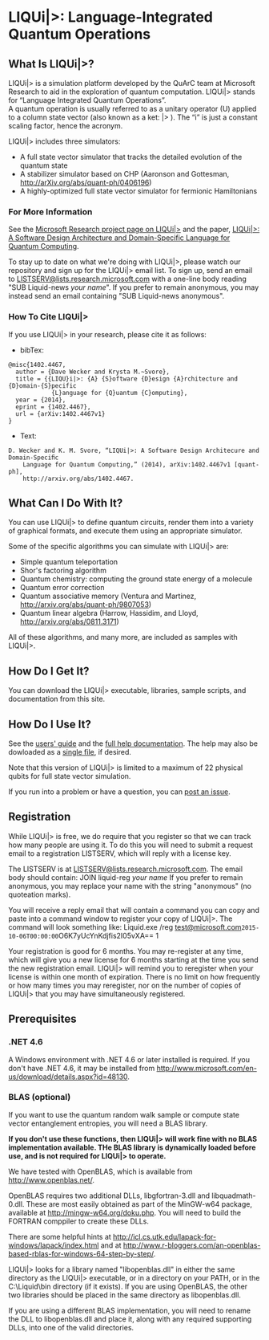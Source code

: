 # LIQUi|>: Language-Integrated Quantum Operations

## What Is LIQUi|>?

LIQUi|> is a simulation platform developed by the QuArC team at Microsoft Research to aid in the exploration of quantum computation. 
LIQUi|> stands for “Language Integrated Quantum Operations”.  
A quantum operation is usually referred to as a unitary operator (U) applied to a column state vector (also known as a ket: |> ).
The “i” is just a constant scaling factor, hence the acronym.

LIQUi|> includes three simulators: 
* A full state vector simulator that tracks the detailed evolution of the quantum state
* A stabilizer simulator based on CHP (Aaronson and Gottesman, http://arXiv.org/abs/quant-ph/0406196)
* A highly-optimized full state vector simulator for fermionic Hamiltonians

### For More Information

See the [Microsoft Research project page on LIQUi|>](http://research.microsoft.com/en-us/projects/liquid/)
and the paper, [LIQUi|>: A Software Design Architecture and Domain-Specific Language for Quantum Computing](http://research.microsoft.com/pubs/209634/1402.4467.pdf).

To stay up to date on what we're doing with LIQUi|>, please watch our repository and sign up for the LIQUi|> email list.
To sign up, send an email to LISTSERV@lists.research.microsoft.com with a one-line body reading "SUB Liquid-news *your name*".
If you prefer to remain anonymous, you may instead send an email containing "SUB Liquid-news anonymous".

### How To Cite LIQUi|>

If you use LIQUi|> in your research, please cite it as follows:
* bibTex:
```
@misc{1402.4467,
  author = {Dave Wecker and Krysta M.~Svore},
  title = {{LIQU}i|>: {A} {S}oftware {D}esign {A}rchitecture and {D}omain-{S}pecific 
            {L}anguage for {Q}uantum {C}omputing},
  year = {2014},
  eprint = {1402.4467},
  url = {arXiv:1402.4467v1}
}
```
* Text: 
```
D. Wecker and K. M. Svore, “LIQUi|>: A Software Design Architecure and Domain-Speciﬁc 
    Language for Quantum Computing,” (2014), arXiv:1402.4467v1 [quant-ph], 
    http://arxiv.org/abs/1402.4467.
```

## What Can I Do With It?

You can use LIQUi|> to define quantum circuits, render them into a variety of graphical formats, and execute them
using an appropriate simulator.

Some of the specific algorithms you can simulate with LIQUi|> are:
* Simple quantum teleportation
* Shor's factoring algorithm
* Quantum chemistry: computing the ground state energy of a molecule
* Quantum error correction
* Quantum associative memory (Ventura and Martinez, http://arxiv.org/abs/quant-ph/9807053)
* Quantum linear algebra (Harrow, Hassidim, and Lloyd, http://arxiv.org/abs/0811.3171)

All of these algorithms, and many more, are included as samples with LIQUi|>.

## How Do I Get It?

You can download the LIQUi|> executable, libraries, sample scripts, and documentation from this site.

## How Do I Use It?

See the [users' guide](https://msr-quarc.github.io/Liquid/LIQUiD.pdf) and the [full help documentation](https://msr-quarc.github.io/Liquid/).
The help may also be dowloaded as a [single file](https://msr-quarc.github.io/Liquid/Liquid.chm), if desired.

Note that this version of LIQUi|> is limited to a maximum of 22 physical qubits for full state vector simulation.

If you run into a problem or have a question, you can [post an issue](https://github.com/msr-quarc/Liquid/issues).

## Registration

While LIQUi|> is free, we do require that you register so that we can track how many people are using it.
To do this you will need to submit a request email to a registration LISTSERV, which will reply with a license key.

The LISTSERV is at LISTSERV@lists.research.microsoft.com.
The email body should contain:
    JOIN liquid-reg *your name*
If you prefer to remain anonymous, you may replace your name with the string "anonymous" (no quoteation marks).

You will receive a reply email that will contain a command you can copy and paste into a command window to register your copy of LIQUi|>.
The command will look something like:
    Liquid.exe /reg test@microsoft.com`2015-10-06T00:00:00`O6K7yUcYnKdjfis2I05vXA== 1

Your registration is good for 6 months.
You may re-register at any time, which will give you a new license for 6 months starting at the time you send the new registration email.
LIQUi|> will remind you to reregister when your license is within one month of expiration.
There is no limit on how frequently or how many times you may reregister, nor on the number of copies of LIQUi|> that you may have simultaneously registered.

## Prerequisites

### .NET 4.6

A Windows environment with .NET 4.6 or later installed is required.
If you don't have .NET 4.6, it may be installed from http://www.microsoft.com/en-us/download/details.aspx?id=48130.

### BLAS (optional)

If you want to use the quantum random walk sample or compute state vector entanglement entropies,
you will need a BLAS library.

**If you don't use these functions, then LIQUi|> will work fine with no BLAS implementation available.
THe BLAS library is dynamically loaded before use, and is not required for LIQUi|> to operate.**

We have tested with OpenBLAS, which is available from http://www.openblas.net/.

OpenBLAS requires two additional DLLs, libgfortran-3.dll and libquadmath-0.dll.
These are most easily obtained as part of the MinGW-w64 package, available at http://mingw-w64.org/doku.php.
You will need to build the FORTRAN comppiler to create these DLLs.

There are some helpful hints at http://icl.cs.utk.edu/lapack-for-windows/lapack/index.html and at http://www.r-bloggers.com/an-openblas-based-rblas-for-windows-64-step-by-step/.

LIQUi|> looks for a library named "libopenblas.dll" in either the same directory as the LIQUi|> executable,
or in a directory on your PATH, or in the C:\Liquid\bin directory (if it exists).
If you are using OpenBLAS, the other two libraries should be placed in the same directory as libopenblas.dll.

If you are using a different BLAS implementation, you will need to rename the DLL to libopenblas.dll and place it,
along with any required supporting DLLs, into one of the valid directories.
